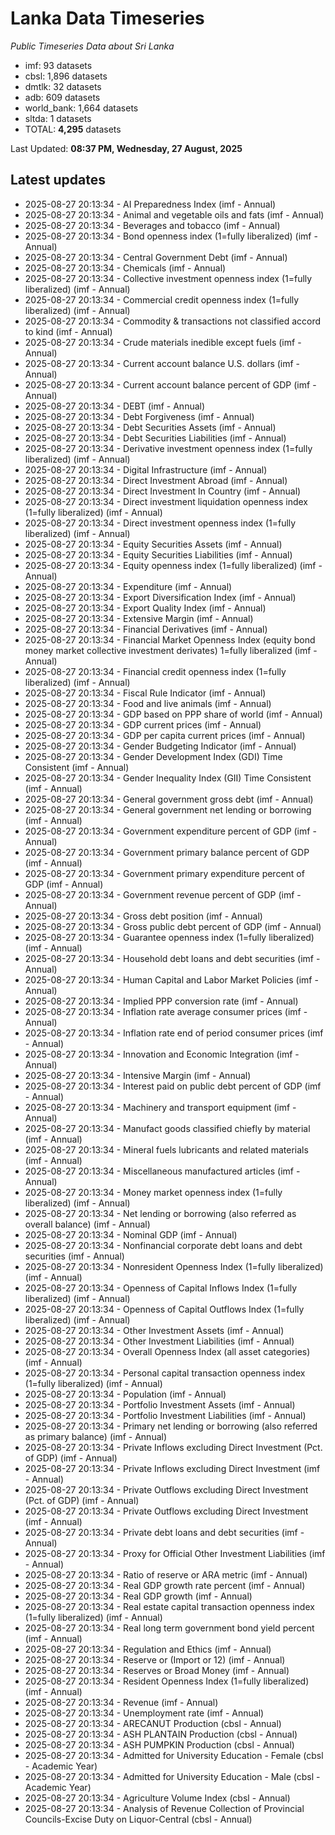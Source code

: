 # Lanka Data Timeseries
*Public Timeseries Data about Sri Lanka*

* imf: 93 datasets
* cbsl: 1,896 datasets
* dmtlk: 32 datasets
* adb: 609 datasets
* world_bank: 1,664 datasets
* sltda: 1 datasets
* TOTAL: **4,295** datasets

Last Updated: **08:37 PM, Wednesday, 27 August, 2025**

## Latest updates

* 2025-08-27 20:13:34 - AI Preparedness Index (imf - Annual)
* 2025-08-27 20:13:34 - Animal and vegetable oils and fats (imf - Annual)
* 2025-08-27 20:13:34 - Beverages and tobacco (imf - Annual)
* 2025-08-27 20:13:34 - Bond openness index (1=fully liberalized) (imf - Annual)
* 2025-08-27 20:13:34 - Central Government Debt (imf - Annual)
* 2025-08-27 20:13:34 - Chemicals (imf - Annual)
* 2025-08-27 20:13:34 - Collective investment openness index (1=fully liberalized) (imf - Annual)
* 2025-08-27 20:13:34 - Commercial credit openness index (1=fully liberalized) (imf - Annual)
* 2025-08-27 20:13:34 - Commodity & transactions not classified accord to kind (imf - Annual)
* 2025-08-27 20:13:34 - Crude materials inedible except fuels (imf - Annual)
* 2025-08-27 20:13:34 - Current account balance U.S. dollars (imf - Annual)
* 2025-08-27 20:13:34 - Current account balance percent of GDP (imf - Annual)
* 2025-08-27 20:13:34 - DEBT (imf - Annual)
* 2025-08-27 20:13:34 - Debt Forgiveness (imf - Annual)
* 2025-08-27 20:13:34 - Debt Securities Assets (imf - Annual)
* 2025-08-27 20:13:34 - Debt Securities Liabilities (imf - Annual)
* 2025-08-27 20:13:34 - Derivative investment openness index (1=fully liberalized) (imf - Annual)
* 2025-08-27 20:13:34 - Digital Infrastructure (imf - Annual)
* 2025-08-27 20:13:34 - Direct Investment Abroad (imf - Annual)
* 2025-08-27 20:13:34 - Direct Investment In Country (imf - Annual)
* 2025-08-27 20:13:34 - Direct investment liquidation openness index (1=fully liberalized) (imf - Annual)
* 2025-08-27 20:13:34 - Direct investment openness index (1=fully liberalized) (imf - Annual)
* 2025-08-27 20:13:34 - Equity Securities Assets (imf - Annual)
* 2025-08-27 20:13:34 - Equity Securities Liabilities (imf - Annual)
* 2025-08-27 20:13:34 - Equity openness index (1=fully liberalized) (imf - Annual)
* 2025-08-27 20:13:34 - Expenditure (imf - Annual)
* 2025-08-27 20:13:34 - Export Diversification Index (imf - Annual)
* 2025-08-27 20:13:34 - Export Quality Index (imf - Annual)
* 2025-08-27 20:13:34 - Extensive Margin (imf - Annual)
* 2025-08-27 20:13:34 - Financial Derivatives (imf - Annual)
* 2025-08-27 20:13:34 - Financial Market Openness Index (equity bond money market collective investment derivates) 1=fully liberalized (imf - Annual)
* 2025-08-27 20:13:34 - Financial credit openness index (1=fully liberalized) (imf - Annual)
* 2025-08-27 20:13:34 - Fiscal Rule Indicator (imf - Annual)
* 2025-08-27 20:13:34 - Food and live animals (imf - Annual)
* 2025-08-27 20:13:34 - GDP based on PPP share of world (imf - Annual)
* 2025-08-27 20:13:34 - GDP current prices (imf - Annual)
* 2025-08-27 20:13:34 - GDP per capita current prices (imf - Annual)
* 2025-08-27 20:13:34 - Gender Budgeting Indicator (imf - Annual)
* 2025-08-27 20:13:34 - Gender Development Index (GDI) Time Consistent (imf - Annual)
* 2025-08-27 20:13:34 - Gender Inequality Index (GII) Time Consistent (imf - Annual)
* 2025-08-27 20:13:34 - General government gross debt (imf - Annual)
* 2025-08-27 20:13:34 - General government net lending or borrowing (imf - Annual)
* 2025-08-27 20:13:34 - Government expenditure percent of GDP (imf - Annual)
* 2025-08-27 20:13:34 - Government primary balance percent of GDP (imf - Annual)
* 2025-08-27 20:13:34 - Government primary expenditure percent of GDP (imf - Annual)
* 2025-08-27 20:13:34 - Government revenue percent of GDP (imf - Annual)
* 2025-08-27 20:13:34 - Gross debt position (imf - Annual)
* 2025-08-27 20:13:34 - Gross public debt percent of GDP (imf - Annual)
* 2025-08-27 20:13:34 - Guarantee openness index (1=fully liberalized) (imf - Annual)
* 2025-08-27 20:13:34 - Household debt loans and debt securities (imf - Annual)
* 2025-08-27 20:13:34 - Human Capital and Labor Market Policies (imf - Annual)
* 2025-08-27 20:13:34 - Implied PPP conversion rate (imf - Annual)
* 2025-08-27 20:13:34 - Inflation rate average consumer prices (imf - Annual)
* 2025-08-27 20:13:34 - Inflation rate end of period consumer prices (imf - Annual)
* 2025-08-27 20:13:34 - Innovation and Economic Integration (imf - Annual)
* 2025-08-27 20:13:34 - Intensive Margin (imf - Annual)
* 2025-08-27 20:13:34 - Interest paid on public debt percent of GDP (imf - Annual)
* 2025-08-27 20:13:34 - Machinery and transport equipment (imf - Annual)
* 2025-08-27 20:13:34 - Manufact goods classified chiefly by material (imf - Annual)
* 2025-08-27 20:13:34 - Mineral fuels lubricants and related materials (imf - Annual)
* 2025-08-27 20:13:34 - Miscellaneous manufactured articles (imf - Annual)
* 2025-08-27 20:13:34 - Money market openness index (1=fully liberalized) (imf - Annual)
* 2025-08-27 20:13:34 - Net lending or borrowing (also referred as overall balance) (imf - Annual)
* 2025-08-27 20:13:34 - Nominal GDP (imf - Annual)
* 2025-08-27 20:13:34 - Nonfinancial corporate debt loans and debt securities (imf - Annual)
* 2025-08-27 20:13:34 - Nonresident Openness Index (1=fully liberalized) (imf - Annual)
* 2025-08-27 20:13:34 - Openness of Capital Inflows Index (1=fully liberalized) (imf - Annual)
* 2025-08-27 20:13:34 - Openness of Capital Outflows Index (1=fully liberalized) (imf - Annual)
* 2025-08-27 20:13:34 - Other Investment Assets (imf - Annual)
* 2025-08-27 20:13:34 - Other Investment Liabilities (imf - Annual)
* 2025-08-27 20:13:34 - Overall Openness Index (all asset categories) (imf - Annual)
* 2025-08-27 20:13:34 - Personal capital transaction openness index (1=fully liberalized) (imf - Annual)
* 2025-08-27 20:13:34 - Population (imf - Annual)
* 2025-08-27 20:13:34 - Portfolio Investment Assets (imf - Annual)
* 2025-08-27 20:13:34 - Portfolio Investment Liabilities (imf - Annual)
* 2025-08-27 20:13:34 - Primary net lending or borrowing (also referred as primary balance) (imf - Annual)
* 2025-08-27 20:13:34 - Private Inflows excluding Direct Investment (Pct. of GDP) (imf - Annual)
* 2025-08-27 20:13:34 - Private Inflows excluding Direct Investment (imf - Annual)
* 2025-08-27 20:13:34 - Private Outflows excluding Direct Investment (Pct. of GDP) (imf - Annual)
* 2025-08-27 20:13:34 - Private Outflows excluding Direct Investment (imf - Annual)
* 2025-08-27 20:13:34 - Private debt loans and debt securities (imf - Annual)
* 2025-08-27 20:13:34 - Proxy for Official Other Investment Liabilities (imf - Annual)
* 2025-08-27 20:13:34 - Ratio of reserve or ARA metric (imf - Annual)
* 2025-08-27 20:13:34 - Real GDP growth rate percent (imf - Annual)
* 2025-08-27 20:13:34 - Real GDP growth (imf - Annual)
* 2025-08-27 20:13:34 - Real estate capital transaction openness index (1=fully liberalized) (imf - Annual)
* 2025-08-27 20:13:34 - Real long term government bond yield percent (imf - Annual)
* 2025-08-27 20:13:34 - Regulation and Ethics (imf - Annual)
* 2025-08-27 20:13:34 - Reserve or (Import or 12) (imf - Annual)
* 2025-08-27 20:13:34 - Reserves or Broad Money (imf - Annual)
* 2025-08-27 20:13:34 - Resident Openness Index (1=fully liberalized) (imf - Annual)
* 2025-08-27 20:13:34 - Revenue (imf - Annual)
* 2025-08-27 20:13:34 - Unemployment rate (imf - Annual)
* 2025-08-27 20:13:34 - ARECANUT Production (cbsl - Annual)
* 2025-08-27 20:13:34 - ASH PLANTAIN Production (cbsl - Annual)
* 2025-08-27 20:13:34 - ASH PUMPKIN Production (cbsl - Annual)
* 2025-08-27 20:13:34 - Admitted for University Education - Female (cbsl - Academic Year)
* 2025-08-27 20:13:34 - Admitted for University Education - Male (cbsl - Academic Year)
* 2025-08-27 20:13:34 - Agriculture Volume Index (cbsl - Annual)
* 2025-08-27 20:13:34 - Analysis of Revenue Collection of Provincial Councils-Excise Duty on Liquor-Central (cbsl - Annual)